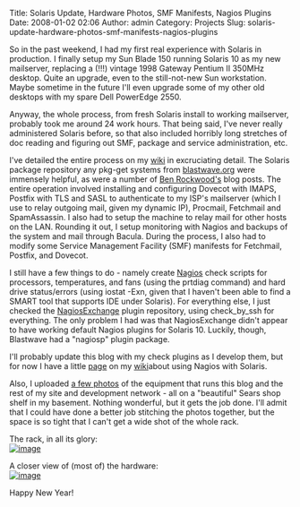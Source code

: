 Title: Solaris Update, Hardware Photos, SMF Manifests, Nagios Plugins
Date: 2008-01-02 02:06
Author: admin
Category: Projects
Slug: solaris-update-hardware-photos-smf-manifests-nagios-plugins

So in the past weekend, I had my first real experience with Solaris in
production. I finally setup my Sun Blade 150 running Solaris 10 as my
new mailserver, replacing a (!!!) vintage 1998 Gateway Pentium II 350MHz
desktop. Quite an upgrade, even to the still-not-new Sun workstation.
Maybe sometime in the future I'll even upgrade some of my other old
desktops with my spare Dell PowerEdge 2550.

Anyway, the whole process, from fresh Solaris install to working
mailserver, probably took me around 24 work hours. That being said, I've
never really administered Solaris before, so that also included horribly
long stretches of doc reading and figuring out SMF, package and service
administration, etc.

I've detailed the entire process on my
[wiki](http://www.jasonantman.com/wiki/index.php/Solaris_Mailserver) in
excruciating detail. The Solaris package repository any pkg-get systems
from [blastwave.org](http://www.blastwave.org/) were immensely helpful,
as were a number of [Ben Rockwood's](http://cuddletech.com/blog/) blog
posts. The entire operation involved installing and configuring Dovecot
with IMAPS, Postfix with TLS and SASL to authenticate to my ISP's
mailserver (which I use to relay outgoing mail, given my dynamic IP),
Procmail, Fetchmail and SpamAssassin. I also had to setup the machine to
relay mail for other hosts on the LAN. Rounding it out, I setup
monitoring with Nagios and backups of the system and mail through
Bacula. During the process, I also had to modify some Service Management
Facility (SMF) manifests for Fetchmail, Postfix, and Dovecot.

I still have a few things to do - namely create
[Nagios](http://www.nagios.org/) check scripts for processors,
temperatures, and fans (using the prtdiag command) and hard drive
status/errors (using iostat -Exn, given that I haven't been able to find
a SMART tool that supports IDE under Solaris). For everything else, I
just checked the [NagiosExchange](http://www.nagios-exchange.org/)
plugin repository, using check\_by\_ssh for everything. The only problem
I had was that NagiosExchange didn't appear to have working default
Nagios plugins for Solaris 10. Luckily, though, Blastwave had a
"nagiosp" plugin package.

I'll probably update this blog with my check plugins as I develop them,
but for now I have a little
[page](http://www.jasonantman.com/wiki/index.php/Solaris_Nagios_Checks)
on my [wiki](http://www.jasonantman.com/wiki/)about using Nagios with
Solaris.

Also, I uploaded [a few
photos](http://www.jasonantman.com/wiki/index.php/Jasonantman.com_Hardware)
of the equipment that runs this blog and the rest of my site and
development network - all on a "beautiful" Sears shop shelf in my
basement. Nothing wonderful, but it gets the job done. I'll admit that I
could have done a better job stitching the photos together, but the
space is so tight that I can't get a wide shot of the whole rack.

The rack, in all its glory:  
[![image](http://www.jasonantman.com/wiki/images/0/0a/Tall1_sm.jpg)](http://www.jasonantman.com/wiki/images/c/c3/Tall1.jpg)

A closer view of (most of) the hardware:  
[![image](http://www.jasonantman.com/wiki/images/5/57/Tall3_sm.jpg)](http://www.jasonantman.com/wiki/images/7/77/Tall3.jpg)

Happy New Year!

